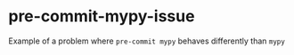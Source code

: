 # pre-commit-mypy-issue
Example of a problem where `pre-commit mypy` behaves differently than `mypy`
